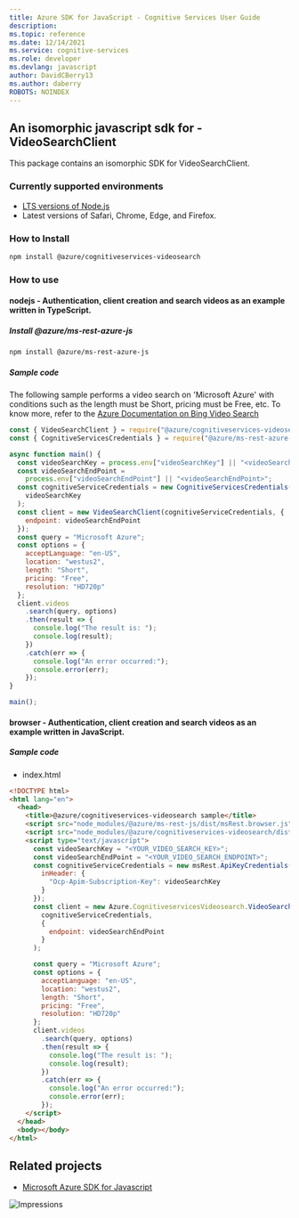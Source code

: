 ```yaml
---
title: Azure SDK for JavaScript - Cognitive Services User Guide
description: 
ms.topic: reference
ms.date: 12/14/2021
ms.service: cognitive-services
ms.role: developer
ms.devlang: javascript
author: DavidCBerry13
ms.author: daberry
ROBOTS: NOINDEX
---
```

## An isomorphic javascript sdk for - VideoSearchClient

This package contains an isomorphic SDK for VideoSearchClient.

### Currently supported environments

- [LTS versions of Node.js](https://nodejs.org/about/releases/)
- Latest versions of Safari, Chrome, Edge, and Firefox.

### How to Install

```bash
npm install @azure/cognitiveservices-videosearch
```

### How to use

#### nodejs - Authentication, client creation and search videos as an example written in TypeScript.

##### Install @azure/ms-rest-azure-js

```bash
npm install @azure/ms-rest-azure-js
```

##### Sample code
The following sample performs a video search on 'Microsoft Azure' with conditions such as the length must be Short, pricing must be Free, etc. To know more, refer to the [Azure Documentation on Bing Video Search](https://docs.microsoft.com/azure/cognitive-services/bing-video-search/)

```javascript
const { VideoSearchClient } = require("@azure/cognitiveservices-videosearch");
const { CognitiveServicesCredentials } = require("@azure/ms-rest-azure-js");

async function main() {
  const videoSearchKey = process.env["videoSearchKey"] || "<videoSearchKey>";
  const videoSearchEndPoint =
    process.env["videoSearchEndPoint"] || "<videoSearchEndPoint>";
  const cognitiveServiceCredentials = new CognitiveServicesCredentials(
    videoSearchKey
  );
  const client = new VideoSearchClient(cognitiveServiceCredentials, {
    endpoint: videoSearchEndPoint
  });
  const query = "Microsoft Azure";
  const options = {
    acceptLanguage: "en-US",
    location: "westus2",
    length: "Short",
    pricing: "Free",
    resolution: "HD720p"
  };
  client.videos
    .search(query, options)
    .then(result => {
      console.log("The result is: ");
      console.log(result);
    })
    .catch(err => {
      console.log("An error occurred:");
      console.error(err);
    });
}

main();
```

#### browser - Authentication, client creation and search videos as an example written in JavaScript.

##### Sample code

- index.html
```html
<!DOCTYPE html>
<html lang="en">
  <head>
    <title>@azure/cognitiveservices-videosearch sample</title>
    <script src="node_modules/@azure/ms-rest-js/dist/msRest.browser.js"></script>
    <script src="node_modules/@azure/cognitiveservices-videosearch/dist/cognitiveservices-videosearch.js"></script>
    <script type="text/javascript">
      const videoSearchKey = "<YOUR_VIDEO_SEARCH_KEY>";
      const videoSearchEndPoint = "<YOUR_VIDEO_SEARCH_ENDPOINT>";
      const cognitiveServiceCredentials = new msRest.ApiKeyCredentials({
        inHeader: {
          "Ocp-Apim-Subscription-Key": videoSearchKey
        }
      });
      const client = new Azure.CognitiveservicesVideosearch.VideoSearchClient(
        cognitiveServiceCredentials,
        {
          endpoint: videoSearchEndPoint
        }
      );

      const query = "Microsoft Azure";
      const options = {
        acceptLanguage: "en-US",
        location: "westus2",
        length: "Short",
        pricing: "Free",
        resolution: "HD720p"
      };
      client.videos
        .search(query, options)
        .then(result => {
          console.log("The result is: ");
          console.log(result);
        })
        .catch(err => {
          console.log("An error occurred:");
          console.error(err);
        });
    </script>
  </head>
  <body></body>
</html>
```

## Related projects

- [Microsoft Azure SDK for Javascript](https://github.com/Azure/azure-sdk-for-js)

![Impressions](https://azure-sdk-impressions.azurewebsites.net/api/impressions/azure-sdk-for-js%2Fsdk%2Fcognitiveservices%2Fcognitiveservices-videosearch%2FREADME.png)

